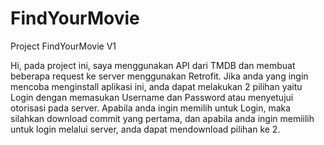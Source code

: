 # FindYourMovie
Project FindYourMovie V1

Hi, pada project ini, saya menggunakan API dari TMDB dan membuat beberapa request ke server menggunakan Retrofit. Jika anda yang ingin mencoba menginstall aplikasi ini, anda dapat melakukan 2 pilihan yaitu Login dengan memasukan Username dan Password atau menyetujui otorisasi pada server. Apabila anda ingin memilih untuk Login, maka silahkan download commit yang pertama, dan apabila anda ingin memiilih untuk login melalui server, anda dapat mendownload pilihan ke 2.
